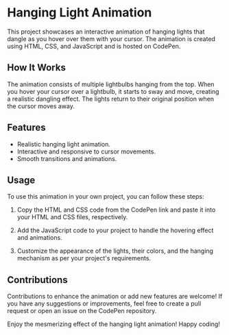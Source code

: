 # Hanging Light Animation

This project showcases an interactive animation of hanging lights that dangle as you hover over them with your cursor. The animation is created using HTML, CSS, and JavaScript and is hosted on CodePen.

## How It Works

The animation consists of multiple lightbulbs hanging from the top. When you hover your cursor over a lightbulb, it starts to sway and move, creating a realistic dangling effect. The lights return to their original position when the cursor moves away.

## Features

- Realistic hanging light animation.
- Interactive and responsive to cursor movements.
- Smooth transitions and animations.

## Usage

To use this animation in your own project, you can follow these steps:

1. Copy the HTML and CSS code from the CodePen link and paste it into your HTML and CSS files, respectively.

2. Add the JavaScript code to your project to handle the hovering effect and animations.

3. Customize the appearance of the lights, their colors, and the hanging mechanism as per your project's requirements.

## Contributions

Contributions to enhance the animation or add new features are welcome! If you have any suggestions or improvements, feel free to create a pull request or open an issue on the CodePen repository.

Enjoy the mesmerizing effect of the hanging light animation! Happy coding!
